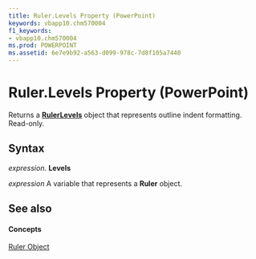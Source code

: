 ```yaml
---
title: Ruler.Levels Property (PowerPoint)
keywords: vbapp10.chm570004
f1_keywords:
- vbapp10.chm570004
ms.prod: POWERPOINT
ms.assetid: 6e7e9b92-a563-d099-978c-7d8f105a7440
---
```



# Ruler.Levels Property (PowerPoint)

Returns a  **[RulerLevels](rulerlevels-object-powerpoint.md)** object that represents outline indent formatting. Read-only.


## Syntax

 _expression_. **Levels**

 _expression_ A variable that represents a **Ruler** object.


## See also


#### Concepts


[Ruler Object](ruler-object-powerpoint.md)

